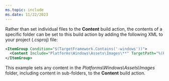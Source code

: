 ```yaml
---
ms.topic: include
ms.date: 11/22/2023
---
```


Rather than set individual files to the **Content** build action, the contents of a specific folder can be set to this build action by adding the following XML to your project (.csproj) file:

```xml
<ItemGroup Condition="$(TargetFramework.Contains('-windows'))">
  <Content Include="Platforms\Windows\Assets\Images\**" TargetPath="%(RecursiveDir)%(Filename)%(Extension)" />
</ItemGroup>
```

This example sets any content in the *Platforms\Windows\Assets\Images* folder, including content in sub-folders, to the **Content** build action.
